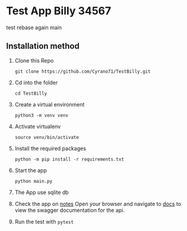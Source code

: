 # Test App Billy 34567
test rebase again main
## Installation method

1. Clone this Repo

   `git clone https://github.com/Cyrano71/TestBilly.git`
2. Cd into the folder

   `cd TestBilly`
3. Create a virtual environment

   `python3 -m venv venv`
4. Activate virtualenv

   `source venv/bin/activate`
5. Install the required packages

   `python -m pip install -r requirements.txt`
6. Start the app

   ```shell
   python main.py
   ```

7. The App use sqlite db

8. Check the app on [notes](http://localhost:8000/docs)
Open your browser and navigate to [docs](http://localhost:8000/docs) to view the swagger documentation for the api.

9. Run the test with `pytest`
